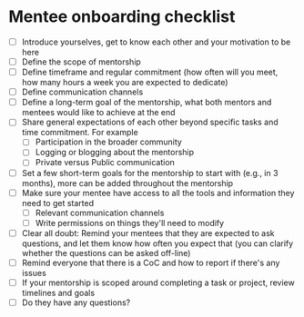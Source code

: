 # Mentee onboarding checklist

- [ ] Introduce yourselves, get to know each other and your motivation to be here
- [ ] Define the scope of mentorship
- [ ] Define timeframe and regular commitment (how often will you meet, how many hours a week you are expected to dedicate)
- [ ] Define communication channels
- [ ] Define a long-term goal of the mentorship, what both mentors and mentees would like to achieve at the end
- [ ] Share general expectations of each other beyond specific tasks and time commitment. For example
  - [ ] Participation in the broader community
  - [ ] Logging or blogging about the mentorship
  - [ ] Private versus Public communication
- [ ] Set a few short-term goals for the mentorship to start with (e.g., in 3 months), more can be added throughout the mentorship
- [ ] Make sure your mentee have access to all the tools and information they need to get started
  - [ ] Relevant communication channels
  - [ ] Write permissions on things they'll need to modify
- [ ] Clear all doubt: Remind your mentees that they are expected to ask questions, and let them know how often you expect that (you can clarify whether the questions can be asked off-line)
- [ ] Remind everyone that there is a CoC and how to report if there's any issues
- [ ] If your mentorship is scoped around completing a task or project, review timelines and goals
- [ ] Do they have any questions?

